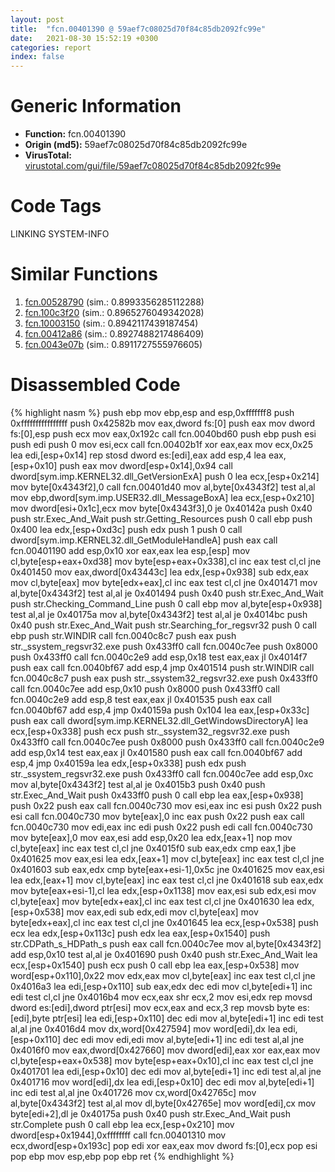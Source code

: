 ```yaml
---
layout: post
title:  "fcn.00401390 @ 59aef7c08025d70f84c85db2092fc99e"
date:   2021-08-30 15:52:19 +0300
categories: report
index: false
---
```


# Generic Information
- **Function:** fcn.00401390
- **Origin (md5):** 59aef7c08025d70f84c85db2092fc99e
- **VirusTotal:** [virustotal.com/gui/file/59aef7c08025d70f84c85db2092fc99e][virustotal_ref]

# Code Tags
<span class="tag" id="LINKING">LINKING</span>
<span class="tag" id="SYSTEM-INFO">SYSTEM-INFO</span>


# Similar Functions

1. [fcn.00528790][similar_1_ref] (sim.: 0.8993356285112288)
2. [fcn.100c3f20][similar_2_ref] (sim.: 0.8965276049342028)
3. [fcn.10003150][similar_3_ref] (sim.: 0.8942117439187454)
4. [fcn.00412a86][similar_4_ref] (sim.: 0.8927488217486409)
5. [fcn.0043e07b][similar_5_ref] (sim.: 0.8911727555976605)


# Disassembled Code

{% highlight nasm %}
push ebp
mov ebp,esp
and esp,0xfffffff8
push 0xffffffffffffffff
push 0x42582b
mov eax,dword fs:[0]
push eax
mov dword fs:[0],esp
push ecx
mov eax,0x192c
call fcn.0040bd60
push ebp
push esi
push edi
push 0
mov esi,ecx
call fcn.00402b1f
xor eax,eax
mov ecx,0x25
lea edi,[esp+0x14]
rep stosd dword es:[edi],eax
add esp,4
lea eax,[esp+0x10]
push eax
mov dword[esp+0x14],0x94
call dword[sym.imp.KERNEL32.dll_GetVersionExA]
push 0
lea ecx,[esp+0x214]
mov byte[0x4343f2],0
call fcn.00401d40
mov al,byte[0x4343f2]
test al,al
mov ebp,dword[sym.imp.USER32.dll_MessageBoxA]
lea ecx,[esp+0x210]
mov dword[esi+0x1c],ecx
mov byte[0x4343f3],0
je 0x40142a
push 0x40
push str.Exec_And_Wait
push str.Getting_Resources
push 0
call ebp
push 0x400
lea edx,[esp+0xd3c]
push edx
push 1
push 0
call dword[sym.imp.KERNEL32.dll_GetModuleHandleA]
push eax
call fcn.00401190
add esp,0x10
xor eax,eax
lea esp,[esp]
mov cl,byte[esp+eax+0xd38]
mov byte[esp+eax+0x338],cl
inc eax
test cl,cl
jne 0x401450
mov eax,dword[0x43443c]
lea edx,[esp+0x938]
sub edx,eax
mov cl,byte[eax]
mov byte[edx+eax],cl
inc eax
test cl,cl
jne 0x401471
mov al,byte[0x4343f2]
test al,al
je 0x401494
push 0x40
push str.Exec_And_Wait
push str.Checking_Command_Line
push 0
call ebp
mov al,byte[esp+0x938]
test al,al
je 0x40175a
mov al,byte[0x4343f2]
test al,al
je 0x4014bc
push 0x40
push str.Exec_And_Wait
push str.Searching_for_regsvr32
push 0
call ebp
push str.WINDIR
call fcn.0040c8c7
push eax
push str._ssystem_regsvr32.exe
push 0x433ff0
call fcn.0040c7ee
push 0x8000
push 0x433ff0
call fcn.0040c2e9
add esp,0x18
test eax,eax
jl 0x4014f7
push eax
call fcn.0040bf67
add esp,4
jmp 0x401514
push str.WINDIR
call fcn.0040c8c7
push eax
push str._ssystem32_regsvr32.exe
push 0x433ff0
call fcn.0040c7ee
add esp,0x10
push 0x8000
push 0x433ff0
call fcn.0040c2e9
add esp,8
test eax,eax
jl 0x401535
push eax
call fcn.0040bf67
add esp,4
jmp 0x40159a
push 0x104
lea eax,[esp+0x33c]
push eax
call dword[sym.imp.KERNEL32.dll_GetWindowsDirectoryA]
lea ecx,[esp+0x338]
push ecx
push str._ssystem32_regsvr32.exe
push 0x433ff0
call fcn.0040c7ee
push 0x8000
push 0x433ff0
call fcn.0040c2e9
add esp,0x14
test eax,eax
jl 0x401580
push eax
call fcn.0040bf67
add esp,4
jmp 0x40159a
lea edx,[esp+0x338]
push edx
push str._ssystem_regsvr32.exe
push 0x433ff0
call fcn.0040c7ee
add esp,0xc
mov al,byte[0x4343f2]
test al,al
je 0x4015b3
push 0x40
push str.Exec_And_Wait
push 0x433ff0
push 0
call ebp
lea eax,[esp+0x938]
push 0x22
push eax
call fcn.0040c730
mov esi,eax
inc esi
push 0x22
push esi
call fcn.0040c730
mov byte[eax],0
inc eax
push 0x22
push eax
call fcn.0040c730
mov edi,eax
inc edi
push 0x22
push edi
call fcn.0040c730
mov byte[eax],0
mov eax,esi
add esp,0x20
lea edx,[eax+1]
nop
mov cl,byte[eax]
inc eax
test cl,cl
jne 0x4015f0
sub eax,edx
cmp eax,1
jbe 0x401625
mov eax,esi
lea edx,[eax+1]
mov cl,byte[eax]
inc eax
test cl,cl
jne 0x401603
sub eax,edx
cmp byte[eax+esi-1],0x5c
jne 0x401625
mov eax,esi
lea edx,[eax+1]
mov cl,byte[eax]
inc eax
test cl,cl
jne 0x401618
sub eax,edx
mov byte[eax+esi-1],cl
lea edx,[esp+0x1138]
mov eax,esi
sub edx,esi
mov cl,byte[eax]
mov byte[edx+eax],cl
inc eax
test cl,cl
jne 0x401630
lea edx,[esp+0x538]
mov eax,edi
sub edx,edi
mov cl,byte[eax]
mov byte[edx+eax],cl
inc eax
test cl,cl
jne 0x401645
lea ecx,[esp+0x538]
push ecx
lea edx,[esp+0x113c]
push edx
lea eax,[esp+0x1540]
push str.CDPath_s_HDPath_s
push eax
call fcn.0040c7ee
mov al,byte[0x4343f2]
add esp,0x10
test al,al
je 0x401690
push 0x40
push str.Exec_And_Wait
lea ecx,[esp+0x1540]
push ecx
push 0
call ebp
lea eax,[esp+0x538]
mov word[esp+0x110],0x22
mov edx,eax
mov cl,byte[eax]
inc eax
test cl,cl
jne 0x4016a3
lea edi,[esp+0x110]
sub eax,edx
dec edi
mov cl,byte[edi+1]
inc edi
test cl,cl
jne 0x4016b4
mov ecx,eax
shr ecx,2
mov esi,edx
rep movsd dword es:[edi],dword ptr[esi]
mov ecx,eax
and ecx,3
rep movsb byte es:[edi],byte ptr[esi]
lea edi,[esp+0x110]
dec edi
mov al,byte[edi+1]
inc edi
test al,al
jne 0x4016d4
mov dx,word[0x427594]
mov word[edi],dx
lea edi,[esp+0x110]
dec edi
mov edi,edi
mov al,byte[edi+1]
inc edi
test al,al
jne 0x4016f0
mov eax,dword[0x427660]
mov dword[edi],eax
xor eax,eax
mov cl,byte[esp+eax+0x538]
mov byte[esp+eax+0x10],cl
inc eax
test cl,cl
jne 0x401701
lea edi,[esp+0x10]
dec edi
mov al,byte[edi+1]
inc edi
test al,al
jne 0x401716
mov word[edi],dx
lea edi,[esp+0x10]
dec edi
mov al,byte[edi+1]
inc edi
test al,al
jne 0x401726
mov cx,word[0x42765c]
mov al,byte[0x4343f2]
test al,al
mov dl,byte[0x42765e]
mov word[edi],cx
mov byte[edi+2],dl
je 0x40175a
push 0x40
push str.Exec_And_Wait
push str.Complete
push 0
call ebp
lea ecx,[esp+0x210]
mov dword[esp+0x1944],0xffffffff
call fcn.00401310
mov ecx,dword[esp+0x193c]
pop edi
xor eax,eax
mov dword fs:[0],ecx
pop esi
pop ebp
mov esp,ebp
pop ebp
ret
{% endhighlight %}


[similar_1_ref]: /report/fcn.00528790@c60344b51fa39a329b92557d24ff7670
[similar_2_ref]: /report/fcn.100c3f20@a0ac129ff3ea4c0dfa9529c259a9502c
[similar_3_ref]: /report/fcn.10003150@b74a1e462e0b6bacec09e2503391e156
[similar_4_ref]: /report/fcn.00412a86@ba5ec83721de3ca10b3c9583f3b2c6a1
[similar_5_ref]: /report/fcn.0043e07b@505be53c36227b94e2fcc406f247f6e5
[virustotal_ref]: https://www.virustotal.com/gui/file/59aef7c08025d70f84c85db2092fc99e